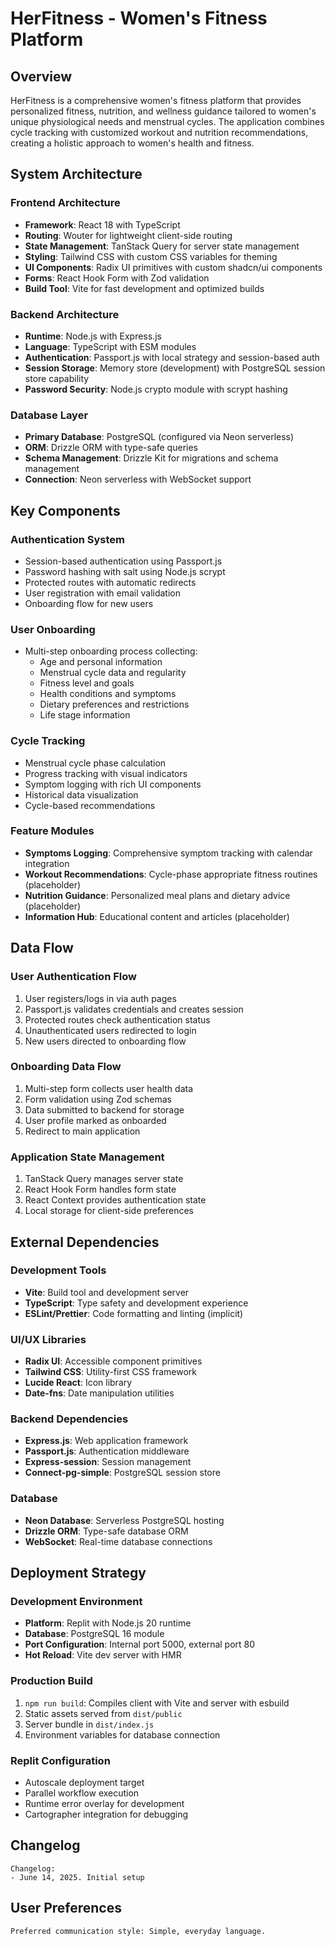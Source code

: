 # HerFitness - Women's Fitness Platform

## Overview

HerFitness is a comprehensive women's fitness platform that provides personalized fitness, nutrition, and wellness guidance tailored to women's unique physiological needs and menstrual cycles. The application combines cycle tracking with customized workout and nutrition recommendations, creating a holistic approach to women's health and fitness.

## System Architecture

### Frontend Architecture
- **Framework**: React 18 with TypeScript
- **Routing**: Wouter for lightweight client-side routing
- **State Management**: TanStack Query for server state management
- **Styling**: Tailwind CSS with custom CSS variables for theming
- **UI Components**: Radix UI primitives with custom shadcn/ui components
- **Forms**: React Hook Form with Zod validation
- **Build Tool**: Vite for fast development and optimized builds

### Backend Architecture
- **Runtime**: Node.js with Express.js
- **Language**: TypeScript with ESM modules
- **Authentication**: Passport.js with local strategy and session-based auth
- **Session Storage**: Memory store (development) with PostgreSQL session store capability
- **Password Security**: Node.js crypto module with scrypt hashing

### Database Layer
- **Primary Database**: PostgreSQL (configured via Neon serverless)
- **ORM**: Drizzle ORM with type-safe queries
- **Schema Management**: Drizzle Kit for migrations and schema management
- **Connection**: Neon serverless with WebSocket support

## Key Components

### Authentication System
- Session-based authentication using Passport.js
- Password hashing with salt using Node.js scrypt
- Protected routes with automatic redirects
- User registration with email validation
- Onboarding flow for new users

### User Onboarding
- Multi-step onboarding process collecting:
  - Age and personal information
  - Menstrual cycle data and regularity
  - Fitness level and goals
  - Health conditions and symptoms
  - Dietary preferences and restrictions
  - Life stage information

### Cycle Tracking
- Menstrual cycle phase calculation
- Progress tracking with visual indicators
- Symptom logging with rich UI components
- Historical data visualization
- Cycle-based recommendations

### Feature Modules
- **Symptoms Logging**: Comprehensive symptom tracking with calendar integration
- **Workout Recommendations**: Cycle-phase appropriate fitness routines (placeholder)
- **Nutrition Guidance**: Personalized meal plans and dietary advice (placeholder)
- **Information Hub**: Educational content and articles (placeholder)

## Data Flow

### User Authentication Flow
1. User registers/logs in via auth pages
2. Passport.js validates credentials and creates session
3. Protected routes check authentication status
4. Unauthenticated users redirected to login
5. New users directed to onboarding flow

### Onboarding Data Flow
1. Multi-step form collects user health data
2. Form validation using Zod schemas
3. Data submitted to backend for storage
4. User profile marked as onboarded
5. Redirect to main application

### Application State Management
1. TanStack Query manages server state
2. React Hook Form handles form state
3. React Context provides authentication state
4. Local storage for client-side preferences

## External Dependencies

### Development Tools
- **Vite**: Build tool and development server
- **TypeScript**: Type safety and development experience
- **ESLint/Prettier**: Code formatting and linting (implicit)

### UI/UX Libraries
- **Radix UI**: Accessible component primitives
- **Tailwind CSS**: Utility-first CSS framework
- **Lucide React**: Icon library
- **Date-fns**: Date manipulation utilities

### Backend Dependencies
- **Express.js**: Web application framework
- **Passport.js**: Authentication middleware
- **Express-session**: Session management
- **Connect-pg-simple**: PostgreSQL session store

### Database
- **Neon Database**: Serverless PostgreSQL hosting
- **Drizzle ORM**: Type-safe database ORM
- **WebSocket**: Real-time database connections

## Deployment Strategy

### Development Environment
- **Platform**: Replit with Node.js 20 runtime
- **Database**: PostgreSQL 16 module
- **Port Configuration**: Internal port 5000, external port 80
- **Hot Reload**: Vite dev server with HMR

### Production Build
1. `npm run build`: Compiles client with Vite and server with esbuild
2. Static assets served from `dist/public`
3. Server bundle in `dist/index.js`
4. Environment variables for database connection

### Replit Configuration
- Autoscale deployment target
- Parallel workflow execution
- Runtime error overlay for development
- Cartographer integration for debugging

## Changelog
```
Changelog:
- June 14, 2025. Initial setup
```

## User Preferences
```
Preferred communication style: Simple, everyday language.
```